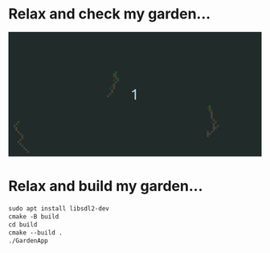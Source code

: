 # Relax and check my garden...

![](photo/loza.gif)

# Relax and build my garden...

```
sudo apt install libsdl2-dev
cmake -B build
cd build
cmake --build .
./GardenApp
```

